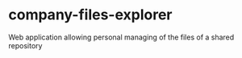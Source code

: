 # company-files-explorer
Web application allowing personal managing of the files of a shared repository
